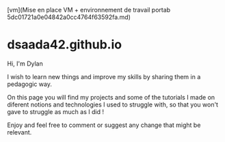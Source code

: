 [vm](Mise en place VM + environnement de travail portab 5dc01721a0e04842a0cc4764f63592fa.md)
# dsaada42.github.io

Hi, I'm Dylan

I wish to learn new things and improve my skills by sharing them in a pedagogic way.

On this page you will find my projects and some of the tutorials I made on diferent notions and technologies I used to struggle with, so that you won't gave to struggle as much as I did !

Enjoy and feel free to comment or suggest any change that might be relevant.
